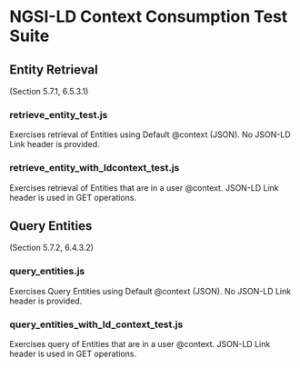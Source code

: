 # NGSI-LD Context Consumption Test Suite

## Entity Retrieval

(Section 5.7.1, 6.5.3.1)

### retrieve_entity_test.js

Exercises retrieval of Entities using Default @context (JSON). No JSON-LD Link header is provided. 

### retrieve_entity_with_ldcontext_test.js

Exercises retrieval of Entities that are in a user @context. JSON-LD Link header is used in GET operations. 

## Query Entities

(Section 5.7.2, 6.4.3.2)

### query_entities.js

Exercises Query Entities using Default @context (JSON). No JSON-LD Link header is provided.

### query_entities_with_ld_context_test.js

Exercises query of Entities that are in a user @context. JSON-LD Link header is used in GET operations. 
